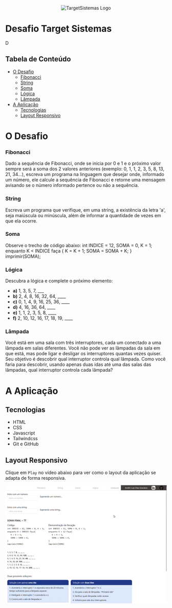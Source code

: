 <p align="center"><img src="images/DesafioTargetSistemas.png" width="600" alt="TargetSistemas Logo"></p>

# Desafio Target Sistemas
D

## Tabela de Conteúdo

- [O Desafio](#o-desafio)
	- [Fibonacci](#fibonacci)
	- [String](#string)
	- [Soma](#soma)
	- [Lógica](#lógica)
	- [Lâmpada](#lâmpada)
- [A Aplicação](#a-aplicação)
	- [Tecnologias](#tecnologias)
	- [Layout Responsivo](#layout-responsivo)

# O Desafio

### Fibonacci

Dado a sequência de Fibonacci, onde se inicia por 0 e 1 e o próximo valor sempre será a soma dos 2 valores anteriores (exemplo: 0, 1, 1, 2, 3, 5, 8, 13, 21, 34...), escreva um programa na linguagem que desejar onde, informado um número, ele calcule a sequência de Fibonacci e retorne uma mensagem avisando se o número informado pertence ou não a sequência.

### String

Escreva um programa que verifique, em uma string, a existência da letra 'a', seja maiúscula ou minúscula, além de informar a quantidade de vezes em que ela ocorre.

### Soma

Observe o trecho de código abaixo: int INDICE = 12, SOMA = 0, K = 1; enquanto K < INDICE faça { K = K + 1; SOMA = SOMA + K; } imprimir(SOMA);

### Lógica

Descubra a lógica e complete o próximo elemento:
- **a)** 1, 3, 5, 7, ___
- **b)** 2, 4, 8, 16, 32, 64, ____
- **c)** 0, 1, 4, 9, 16, 25, 36, ____
- **d)** 4, 16, 36, 64, ____
- **e)** 1, 1, 2, 3, 5, 8, ____
- **f)** 2, 10, 12, 16, 17, 18, 19, ____

### Lâmpada

Você está em uma sala com três interruptores, cada um conectado a uma lâmpada em salas diferentes. Você não pode ver as lâmpadas da sala em que está, mas pode ligar e desligar os interruptores quantas vezes quiser. Seu objetivo é descobrir qual interruptor controla qual lâmpada. Como você faria para descobrir, usando apenas duas idas até uma das salas das lâmpadas, qual interruptor controla cada lâmpada?

# A Aplicação

## Tecnologias
- HTML
- CSS
- Javascript
- Tailwindcss
- Git e GitHub

## Layout Responsivo

Clique em `Play` no vídeo abaixo para ver como o layout da aplicação se adapta de forma responsiva.

<p align="center"><img src="docs/images/targetsistemas.gif" width="600" alt="Layout Responsivo"></p>
